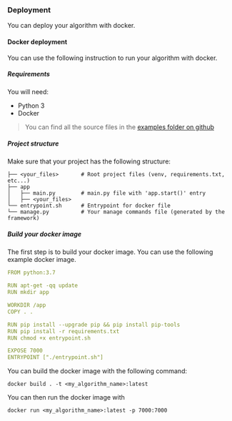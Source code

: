 ### Deployment
You can deploy your algorithm with docker. 

#### Docker deployment
You can use the following instruction to run your algorithm with docker.

##### Requirements
You will need:
* Python 3 
* Docker

> You can find all the source files in the [examples folder on github](https://github.com/coding-kitties/investing-algorithm-framework)

##### Project structure
Make sure that your project has the following structure:

```shell
├── <your_files>       # Root project files (venv, requirements.txt, etc...)
├── app               
│   ├── main.py        # main.py file with 'app.start()' entry
│   ├── <your_files>        
└── entrypoint.sh      # Entrypoint for docker file
└── manage.py          # Your manage commands file (generated by the framework)
 ```

##### Build your docker image
The first step is to build your docker image. You can use the following example docker image.

```yaml
FROM python:3.7

RUN apt-get -qq update
RUN mkdir app

WORKDIR /app
COPY . .

RUN pip install --upgrade pip && pip install pip-tools
RUN pip install -r requirements.txt
RUN chmod +x entrypoint.sh

EXPOSE 7000
ENTRYPOINT ["./entrypoint.sh"]
```

You can build the docker image with the following command:
```shell
docker build . -t <my_algorithm_name>:latest
```

You can then run the docker image with   

```shell
docker run <my_algorithm_name>:latest -p 7000:7000
```




